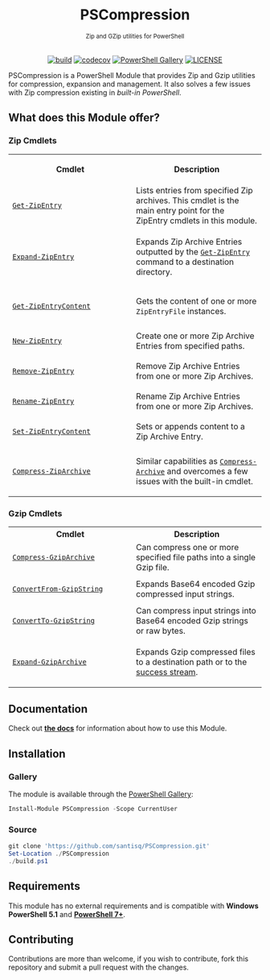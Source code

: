 <h1 align="center">PSCompression</h1>
<div align="center">
<sub>Zip and GZip utilities for PowerShell</sub>
<br/><br/>

[![build](https://github.com/santisq/PSCompression/actions/workflows/ci.yml/badge.svg)](https://github.com/santisq/PSCompression/actions/workflows/ci.yml)
[![codecov](https://codecov.io/gh/santisq/PSCompression/branch/main/graph/badge.svg)](https://codecov.io/gh/santisq/PSCompression)
[![PowerShell Gallery](https://img.shields.io/powershellgallery/dt/PSCompression?color=%23008FC7
)](https://www.powershellgallery.com/packages/PSCompression)
[![LICENSE](https://img.shields.io/github/license/santisq/PSCompression)](https://github.com/santisq/PSCompression/blob/main/LICENSE)

</div>

PSCompression is a PowerShell Module that provides Zip and Gzip utilities for compression, expansion and management. It also solves a few issues with Zip compression existing in _built-in PowerShell_.

## What does this Module offer?

### Zip Cmdlets

<div class="zipcmdlets">
<table>
<tr>
<th height="60">Cmdlet</th>
<th>Description</th>
</tr>
<tr>
<td colspan="1" width="230" height="60">

[`Get-ZipEntry`](docs/en-US/Get-ZipEntry.md)

</td>
<td>Lists entries from specified Zip archives. This cmdlet is the main entry point for the ZipEntry cmdlets in this module.</td>
</tr>
<tr>
<td colspan="1" width="230" height="60">

[`Expand-ZipEntry`](docs/en-US/Expand-ZipEntry.md)

</td>
<td>

Expands Zip Archive Entries outputted by the [`Get-ZipEntry`](docs/en-US/Get-ZipEntry.md) command to a
destination directory.

</td>
</tr>
<tr>
<td colspan="1" width="230" height="60">

[`Get-ZipEntryContent`](docs/en-US/Get-ZipEntryContent.md)

</td>
<td>

Gets the content of one or more `ZipEntryFile` instances.

</td>
</tr>
<tr>
<td colspan="1" width="230" height="60">

[`New-ZipEntry`](docs/en-US/New-ZipEntry.md)

</td>
<td>Create one or more Zip Archive Entries from specified paths.</td>
</tr>
<tr>
<td colspan="1" width="230" height="60">

[`Remove-ZipEntry`](docs/en-US/Remove-ZipEntry.md)

</td>
<td>Remove Zip Archive Entries from one or more Zip Archives.</td>
</tr>
<tr>
<td colspan="1" width="230" height="60">

[`Rename-ZipEntry`](docs/en-US/Rename-ZipEntry.md)

</td>
<td>Rename Zip Archive Entries from one or more Zip Archives.</td>
</tr>
<tr>
<td colspan="1" width="230" height="60">

[`Set-ZipEntryContent`](docs/en-US/Set-ZipEntryContent.md)

</td>
<td>Sets or appends content to a Zip Archive Entry.</td>
</tr>
<tr>
<td colspan="1" width="230" height="60">

[`Compress-ZipArchive`](docs/en-US/Compress-ZipArchive.md)

</td>
<td>

Similar capabilities as
[`Compress-Archive`](docs/en-US/https://docs.microsoft.com/en-us/powershell/module/microsoft.powershell.archive/compress-archive?view=powershell-7.2)
and overcomes a few issues with the built-in cmdlet.

</td>
</tr>
</table>
</div>

### Gzip Cmdlets

<div class="gzipcmdlets">
<table>
<tr>
<th>Cmdlet</th>
<th>Description</th>
</tr>
<tr>
<td colspan="1" width="230" height="60">

[`Compress-GzipArchive`](docs/en-US/Compress-GzipArchive.md)

</td>
<td>
Can compress one or more specified file paths into a single Gzip file.
</td>
</tr>
<tr>
<td colspan="1" width="230" height="60">

[`ConvertFrom-GzipString`](docs/en-US/ConvertFrom-GzipString.md)

</td>
<td>
Expands Base64 encoded Gzip compressed input strings.
</td>
</tr>

<tr>
<td colspan="1" width="230" height="60">

[`ConvertTo-GzipString`](docs/en-US/ConvertTo-GzipString.md)

</td>
<td>
Can compress input strings into Base64 encoded Gzip strings or raw bytes.
</td>
</tr>

<tr>
<td colspan="1" width="230" height="60">

[`Expand-GzipArchive`](docs/en-US/Expand-GzipArchive.md)

</td>
<td>

Expands Gzip compressed files to a destination path or to the [success stream](https://learn.microsoft.com/en-us/powershell/module/microsoft.powershell.core/about/about_output_streams?view=powershell-7.3#success-stream).

</td>
</tr>
</table>
</div>

## Documentation

Check out [__the docs__](docs/en-US/PSCompression.md) for information about how to use this Module.

## Installation

### Gallery

The module is available through the [PowerShell Gallery](https://www.powershellgallery.com/):

```powershell
Install-Module PSCompression -Scope CurrentUser
```

### Source

```powershell
git clone 'https://github.com/santisq/PSCompression.git'
Set-Location ./PSCompression
./build.ps1
```

## Requirements

This module has no external requirements and is compatible with __Windows PowerShell 5.1__ and [__PowerShell 7+__](https://github.com/PowerShell/PowerShell).

## Contributing

Contributions are more than welcome, if you wish to contribute, fork this repository and submit a pull request with the changes.
